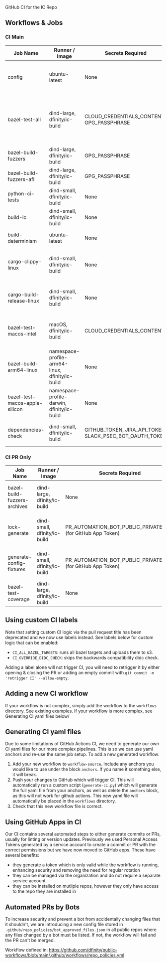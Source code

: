 GitHub CI for the IC Repo

## Workflows & Jobs

### CI Main


| Job Name                  | Runner / Image                   | Secrets Required                      | When Invoked                                                                                               | Purpose                                                                                      | External PR |
|---------------------------|----------------------------------|---------------------------------------|------------------------------------------------------------------------------------------------------------|----------------------------------------------------------------------------------------------|-------------|
| config                    | ubuntu-latest                    | None                                  | On any trigger (push, PR, merge_group, workflow_dispatch, workflow_call)                                   | Sets up and infers configuration for later jobs                                              | Yes         |
| bazel-test-all            | dind-large, dfinity/ic-build     | CLOUD_CREDENTIALS_CONTENT, GPG_PASSPHRASE | On push to master/dev-gh-*, PRs (except hotfix-*), merge_group, workflow_dispatch, workflow_call, repository_dispatch           | Run all Bazel tests (with config for skipping long tests, etc.)                              | Yes / `/run-ci-main`         |
| bazel-build-fuzzers       | dind-large, dfinity/ic-build     | GPG_PASSPHRASE                        | Same as workflow triggers                                                                                   | Build fuzzers using Bazel with libfuzzer                                                     | Yes         |
| bazel-build-fuzzers-afl   | dind-large, dfinity/ic-build     | GPG_PASSPHRASE                        | Same as workflow triggers                                                                                   | Build fuzzers using Bazel with AFL                                                           | Yes         |
| python-ci-tests           | dind-small, dfinity/ic-build     | None                                  | Same as workflow triggers                                                                                   | Run Python CI tests (pytest)                                                                 | Yes         |
| build-ic                  | dind-small, dfinity/ic-build     | None                                  | On all triggers except merge_group                                                                          | Build the Internet Computer (IC) binaries, canisters and IC-OS                               | Yes         |
| build-determinism         | ubuntu-latest                    | None                                  | After build-ic and bazel-test-all complete                                                                 | Check for build determinism between cache and no-cache builds                                 | Yes         |
| cargo-clippy-linux        | dind-small, dfinity/ic-build     | None                                  | On PR/merge_group affecting Rust files, schedule, or workflow_dispatch                                      | Run Rust linter (clippy)                                                                     | Yes         |
| cargo-build-release-linux | dind-small, dfinity/ic-build     | None                                  | On PR/merge_group affecting Rust files, schedule, or workflow_dispatch                                      | Build Rust crates in release mode                                                            | Yes         |
| bazel-test-macos-intel    | macOS, dfinity/ic-build          | CLOUD_CREDENTIALS_CONTENT             | On protected branches, or with CI_MACOS_INTEL label, and only in dfinity/ic (public)                      | Run Bazel tests for macOS Intel builds                                                       | Yes / `/run-ci-main`         |
| bazel-build-arm64-linux| namespace-profile-arm64-linux, dfinity/ic-build | None                                                           | PR, merge_group, push (master, dev-gh-*)                   | Build pocket-ic-server                        | Yes         |
| bazel-test-macos-apple-silicon| namespace-profile-darwin, dfinity/ic-build | None                                                           | PR, merge_group, push (master, dev-gh-*)                   | Test targets with tag test_macos,test_macos_slow                        | Yes         |
| dependencies-check          | dind-small, dfinity/ic-build | GITHUB_TOKEN, JIRA_API_TOKEN, SLACK_PSEC_BOT_OAUTH_TOKEN       | On internal pull_request (not merge_group) and repository_dispatch              | Dependency scanning (Rust, Bazel, lock/toml changes)          | Yes / `/run-ci-main`       |

### CI PR Only

| Job Name                    | Runner / Image        | Secrets Required                                               | When Invoked                                                          | Purpose                                                      | External PR |
|-----------------------------|----------------------|----------------------------------------------------------------|-----------------------------------------------------------------------|--------------------------------------------------------------|-------------|
| bazel-build-fuzzers-archives| dind-large, dfinity/ic-build | None                                                           | PR (opened, synchronize, reopened); not merge_group                   | Build and archive all fuzzers for PRs                        | Yes         |
| lock-generate               | dind-small, dfinity/ic-build | PR_AUTOMATION_BOT_PUBLIC_PRIVATE_KEY (for GitHub App Token)    | PR (opened, synchronize, reopened); not merge_group                   | Generate lock files and related dependencies for PRs          | No, needs to be run manually.         |
| generate-config-fixtures    | dind-small, dfinity/ic-build | PR_AUTOMATION_BOT_PUBLIC_PRIVATE_KEY (for GitHub App Token)    | PR (opened, synchronize, reopened); not merge_group                   | Generate config fixture files for config_types changes        | No, needs to be run manually.         |
| bazel-test-coverage         | dind-large, dfinity/ic-build | None                                                           | PR with label `CI_COVERAGE`                                           | Run Bazel test coverage and upload HTML report                | Yes         |

## Using custom CI labels
Note that setting custom CI logic via the pull request title has been deprecated and we now use labels instead. See labels below for custom logic that can be enabled:

* `CI_ALL_BAZEL_TARGETS`: runs all bazel targets and uploads them to s3.
* `CI_OVERRIDE_DIDC_CHECK`: skips the backwards compatibility didc check.

Adding a label alone will not trigger CI, you will need to retrigger it by either opening & closing the PR or adding an empty commit with `git commit -m 'retrigger CI' --allow-empty`.

## Adding a new CI workflow
If your workflow is not complex, simply add the workflow to the `workflows` directory. See existing examples. If your workflow is more complex, see Generating CI yaml files below/

## Generating CI yaml files
Due to some limitations of GitHub Actions CI, we need to generate our own CI yaml files for our more complex pipelines. This is so we can use yaml anchors and re-use the same job setup. To add a new generated workflow:

1. Add your new workflow to `workflow-source`. Include any anchors you would like to use under the block `anchors`. If you name it something else, it will break.
1. Push your changes to GitHub which will trigger CI. This will automatically run a custom script (`generate-ci.py`) which will generate the full yaml file from your anchors, as well as delete the `anchors` block, as this will not work for github actions. This new yaml file will automatically be placed in the `workflows` directory.
1. Check that this new workflow file is correct.

## Using GitHub Apps in CI
Our CI contains several automated steps to either generate commits or PRs, usually for linting or version updates. Previously we used Personal Access Tokens generated by a service account to create a commit or PR with the correct permissions but we have now moved to GitHub apps. These have several benefits:
- they generate a token which is only valid while the workflow is running, enhancing security and removing the need for regular rotation
- they can be managed via the organization and do not require a separate service account
- they can be installed on mutliple repos, however they only have access to the repo they are installed in

## Automated PRs by Bots
To increase security and prevent a bot from accidentally changing files that it shouldn't, we are introducing a new config file stored in `.github/repo_policies/bot_approved_files.json` in all public repos where any files changed by a bot must be listed. If not, the workflow will fail and the PR can't be merged.

Workflow defined in: https://github.com/dfinity/public-workflows/blob/main/.github/workflows/repo_policies.yml
